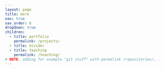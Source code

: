 ```yaml
---
layout: page
title: more
nav: true
nav_order: 8
dropdown: true
children:
  - title: portfolio
    permalink: /projects/
  - title: divider
  - title: teaching
    permalink: /teaching/
# NOTE, adding for example "git stuff" with permalink /repositories/, it is possible to see elements previously removed from the nav bar as in nav: false
---
```

